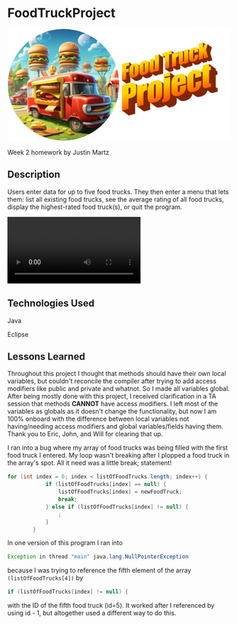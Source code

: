 # FoodTruckProject
![](./food-truck.png)

Week 2 homework by Justin Martz

## Description

Users enter data for up to five food trucks. They then enter a menu that lets them: list all existing food trucks, see the average rating of all food trucks, display the highest-rated food truck(s), or quit the program.

![](./food-truck-recording.webm)



## Technologies Used

Java

Eclipse

## Lessons Learned

Throughout this project I thought that methods should have their own local variables, but couldn't reconcile the compiler after trying to add access modifiers like public and private and whatnot. So I made all variables global. After being mostly done with this project, I received clarification in a TA session that methods <strong>CANNOT</strong> have access modifiers. I left most of the variables as globals as it doesn't change the functionality, but now I am 100% onboard with the difference between local variables not having/needing access modifiers and global variables/fields having them. Thank you to Eric, John, and Will for clearing that up.

I ran into a bug where my array of food trucks was being filled with the first food truck I entered. My loop wasn't breaking after I plopped a food truck in the array's spot. All it need was a little break; statement!

```java
for (int index = 0; index < listOfFoodTrucks.length; index++) {
			if (listOfFoodTrucks[index] == null) {
				listOfFoodTrucks[index] = newFoodTruck;
				break;
			} else if (listOfFoodTrucks[index] != null) {
				;
			}
		}
```
		
In one version of this program I ran into

```java
Exception in thread "main" java.lang.NullPointerException
```

because I was trying to reference the fifth element of the array <code>(listOfFoodTrucks[4])</code> by

```java
if (listOfFoodTrucks[index] != null) {
```

with the ID of the fifth food truck (id=5). It worked after I referenced by using id - 1, but altogether used a different way to do this.